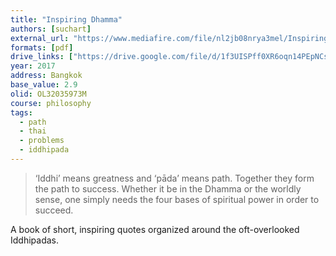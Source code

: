 ```yaml
---
title: "Inspiring Dhamma"
authors: [suchart]
external_url: "https://www.mediafire.com/file/nl2jb08nrya3mel/Inspiring%20Dhamma.pdf"
formats: [pdf]
drive_links: ["https://drive.google.com/file/d/1f3UISPff0XR6oqn14PEpNCsJmZAUS0yr/view?usp=drivesdk"]
year: 2017
address: Bangkok
base_value: 2.9
olid: OL32035973M
course: philosophy
tags:
  - path
  - thai
  - problems
  - iddhipada
---
```


> ‘Iddhi’ means greatness and ‘pāda’ means path. Together they form the path to success. Whether it be in the Dhamma or the worldly sense, one simply needs the four bases of spiritual power in order to succeed.

A book of short, inspiring quotes organized around the oft-overlooked Iddhipadas.
